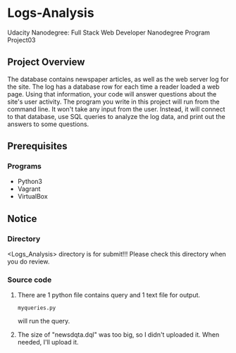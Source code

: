 # Logs-Analysis
Udacity Nanodegree: Full Stack Web Developer Nanodegree Program Project03

## Project Overview

The database contains newspaper articles, as well as the web server log for the site. The log has a database row for each time a reader loaded a web page. Using that information, your code will answer questions about the site's user activity.
The program you write in this project will run from the command line. It won't take any input from the user. Instead, it will connect to that database, use SQL queries to analyze the log data, and print out the answers to some questions.

## Prerequisites
### Programs
- Python3
- Vagrant
- VirtualBox

## Notice
### Directory
<Logs_Analysis> directory is for submit!!! Please check this directory when you do review.
### Source code
1. There are 1 python file contains query and 1 text file for output.
   <pre><code>myqueries.py</code></pre> will run the query. 

2. The size of "newsdqta.dql" was too big, so I didn't uploaded it. When needed, I'll upload it. 
